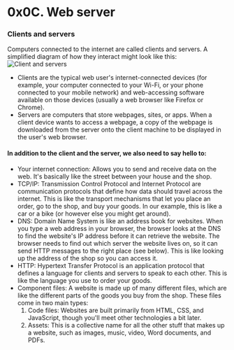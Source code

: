 <html>
<head>
<h1>0x0C. Web server</h1>
</head>
<h3>Clients and servers</h3>
<p>Computers connected to the internet are called clients and servers. A simplified diagram of how they interact might look like this:
<br>
<img src="https://developer.mozilla.org/en-US/docs/Learn/Getting_started_with_the_web/How_the_Web_works/simple-client-server.png" alt="Client and servers">
<br>
<ul>
<li>Clients are the typical web user's internet-connected devices (for example, your computer connected to your Wi-Fi, or your phone connected to your mobile network) and web-accessing software available on those devices (usually a web browser like Firefox or Chrome).</li>
<li>Servers are computers that store webpages, sites, or apps. When a client device wants to access a webpage, a copy of the webpage is downloaded from the server onto the client machine to be displayed in the user's web browser.</li>
</ul>
<h4>In addition to the client and the server, we also need to say hello to:</h4>
<ul>
<li>Your internet connection: Allows you to send and receive data on the web. It's basically like the street between your house and the shop.</li>
<li>TCP/IP: Transmission Control Protocol and Internet Protocol are communication protocols that define how data should travel across the internet. This is like the transport mechanisms that let you place an order, go to the shop, and buy your goods. In our example, this is like a car or a bike (or however else you might get around).</li>
<li>DNS: Domain Name System is like an address book for websites. When you type a web address in your browser, the browser looks at the DNS to find the website's IP address before it can retrieve the website. The browser needs to find out which server the website lives on, so it can send HTTP messages to the right place (see below). This is like looking up the address of the shop so you can access it.</li>
<li>HTTP: Hypertext Transfer Protocol is an application protocol that defines a language for clients and servers to speak to each other. This is like the language you use to order your goods.</li>
<li>Component files: A website is made up of many different files, which are like the different parts of the goods you buy from the shop. These files come in two main types:
<ol>
<li>Code files: Websites are built primarily from HTML, CSS, and JavaScript, though you'll meet other technologies a bit later.</li>
<li>Assets: This is a collective name for all the other stuff that makes up a website, such as images, music, video, Word documents, and PDFs.</li>
</ol></li>
</ul>

</html>